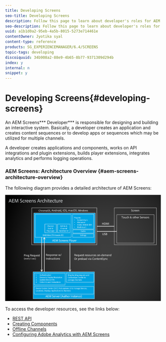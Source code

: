```yaml
---
title: Developing Screens
seo-title: Developing Screens
description: Follow this page to learn about developer's roles for AEM Screens. An AEM Screens developer creates an application and content sequences and develops apps or sequences which may be utilized for multiple channels.
seo-description: Follow this page to learn about developer's roles for AEM Screens. An AEM Screens developer creates an application and content sequences and develops apps or sequences which may be utilized for multiple channels.
uuid: a1b1d0a2-95eb-4a5b-8015-5273e714461e
contentOwner: Jyotika syal
content-type: reference
products: SG_EXPERIENCEMANAGER/6.4/SCREENS
topic-tags: developing
discoiquuid: 34b908a2-88e9-4b65-8b77-9371309d294b
index: y
internal: n
snippet: y
---
```


# Developing Screens{#developing-screens}

An AEM Screens*** Developer*** is responsible for designing and building an interactive system. Basically, a developer creates an application and creates content sequences or to develop apps or sequences which may be utilized for multiple channels.

A developer creates applications and components, works on API integrations and plugin extensions, builds player extensions, integrates analytics and performs logging operations.

### AEM Screens: Architecture Overview {#aem-screens-architecture-overview}

The following diagram provides a detailed architecture of AEM Screens:

![](assets/chlimage_1-79.png)

To access the developer resources, see the links below:

* [REST API](../../screens/using/rest-api.md)
* [Creating Components](../../screens/using/creating-components.md)
* [Offline Channels](../../sites/developing/using/developing-screens-offline-channels.md)
* [Configuring Adobe Analytics with AEM Screens](../../screens/using/configuring-adobe-analytics-aem-screens.md)

